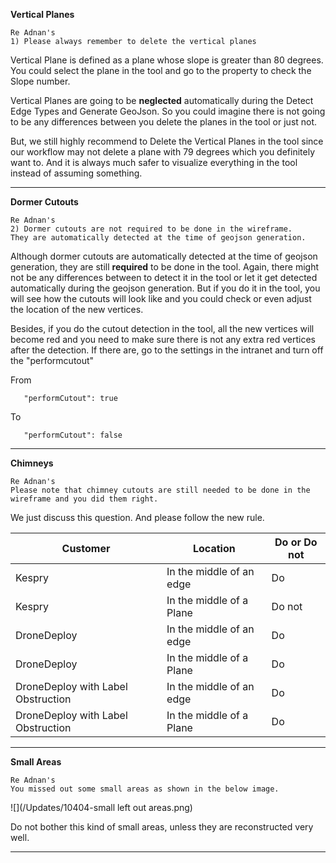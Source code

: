 **Vertical Planes**

```
Re Adnan's 
1) Please always remember to delete the vertical planes
```

Vertical Plane is defined as a plane whose slope is greater than 80 degrees. You could select the plane in the tool and go to the property to check the Slope number.

Vertical Planes are going to be **neglected** automatically during the Detect Edge Types and Generate GeoJson. So you could imagine there is not going to be any differences between you delete the planes in the tool or just not.

But, we still highly recommend to Delete the Vertical Planes in the tool since our workflow may not delete a plane with 79 degrees which you definitely want to. And it is always much safer to visualize everything in the tool instead of assuming something. 

---

**Dormer Cutouts**

```
Re Adnan's 
2) Dormer cutouts are not required to be done in the wireframe. 
They are automatically detected at the time of geojson generation. 
```
Although dormer cutouts are automatically detected at the time of geojson generation, they are still **required** to be done in the tool. Again, there might not be any differences between to detect it in the tool or let it get detected automatically during the geojson generation. But if you do it in the tool, you will see how the cutouts will look like and you could check or even adjust the location of the new vertices.

Besides, if you do the cutout detection in the tool, all the new vertices will become red and you need to make sure there is not any extra red vertices after the detection. If there are, go to the settings in the intranet and turn off the "performcutout"

From
```
   "performCutout": true
```
To
```
   "performCutout": false
```

---

**Chimneys**

```
Re Adnan's 
Please note that chimney cutouts are still needed to be done in the wireframe and you did them right.
```

We just discuss this question. And please follow the new rule.

| Customer | Location |Do or Do not|
| ------------- | ------------- |------------- |
| Kespry  | In the middle of an edge  |Do|
| Kespry  | In the middle of a Plane  |Do not|
| DroneDeploy| In the middle of an edge  |Do|
| DroneDeploy| In the middle of a Plane  |Do|
| DroneDeploy with Label Obstruction | In the middle of an edge  |Do|
| DroneDeploy with Label Obstruction | In the middle of a Plane  |Do|

---

**Small Areas**

```
Re Adnan's 
You missed out some small areas as shown in the below image.
```

![](/Updates/10404-small left out areas.png)

Do not bother this kind of small areas, unless they are reconstructed very well.

---